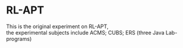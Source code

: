 # RL-APT

This is the original experiment on RL-APT,   
the experimental subjects include ACMS; CUBS; ERS (three Java Lab-programs)

